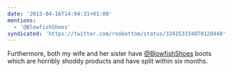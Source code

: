 ```yaml
---
date: '2013-04-16T14:04:31+01:00'
mentions:
  - '@BlowfishShoes'
syndicated: 'https://twitter.com/roobottom/status/324153334070120448'
---
```

Furthermore, both my wife and her sister have [@BlowfishShoes](https://twitter.com/@BlowfishShoes) boots which are horribly shoddy products and have split within six months.
